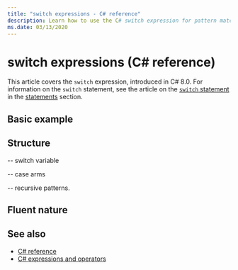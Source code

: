 ```yaml
---
title: "switch expressions - C# reference"
description: Learn how to use the C# switch expression for pattern matching and other data introspection
ms.date: 03/13/2020
---
```

# switch expressions (C# reference)

This article covers the `switch` expression, introduced in C# 8.0. For information on the `switch` statement, see the article on the [`switch` statement](../statements/switch.md) in the [statements](../statements/index.md) section.

## Basic example

## Structure

-- switch variable

-- case arms

-- recursive patterns.

## Fluent nature

## See also

- [C# reference](../index.md)
- [C# expressions and operators](index.md)
